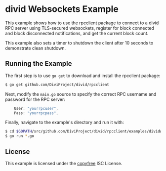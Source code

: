 divid Websockets Example
=======================

This example shows how to use the rpcclient package to connect to a divid RPC
server using TLS-secured websockets, register for block connected and block
disconnected notifications, and get the current block count.

This example also sets a timer to shutdown the client after 10 seconds to
demonstrate clean shutdown.

## Running the Example

The first step is to use `go get` to download and install the rpcclient package:

```bash
$ go get github.com/DiviProject/divid/rpcclient
```

Next, modify the `main.go` source to specify the correct RPC username and
password for the RPC server:

```Go
	User: "yourrpcuser",
	Pass: "yourrpcpass",
```

Finally, navigate to the example's directory and run it with:

```bash
$ cd $GOPATH/src/github.com/DiviProject/divid/rpcclient/examples/dividwebsockets
$ go run *.go
```

## License

This example is licensed under the [copyfree](http://copyfree.org) ISC License.
